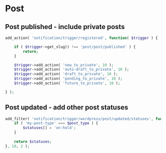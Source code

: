 # Post

## Post published - include private posts

```php
add_action( 'notification/trigger/registered', function( $trigger ) {

	if ( $trigger->get_slug() !== 'post/post/published' ) {
		return;
	}

	$trigger->add_action( 'new_to_private', 10 );
	$trigger->add_action( 'auto-draft_to_private', 10 );
	$trigger->add_action( 'draft_to_private', 10 );
	$trigger->add_action( 'pending_to_private', 10 );
	$trigger->add_action( 'future_to_private', 10 );

} );
```

## Post updated - add other post statuses

```php
add_filter( 'notification/trigger/wordpress/post/updated/statuses', function( $statuses, $post_type ) {
    if ( 'my-post-type' === $post_type ) {
        $statuses[] = 'on-hold';
    } 
    
    return $statuses;
}, 10, 2 );
```

